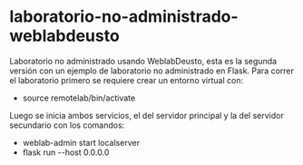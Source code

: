 # laboratorio-no-administrado-weblabdeusto
Laboratorio no administrado usando WeblabDeusto, esta es la segunda versión con un ejemplo de laboratorio no administrado en Flask.
Para correr el laboratorio primero se requiere crear un entorno virtual con:
- source remotelab/bin/activate

Luego se inicia ambos servicios, el del servidor principal y la del servidor secundario con los comandos:
- weblab-admin start localserver
- flask run --host 0.0.0.0 
